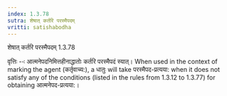 ```yaml
---
index: 1.3.78
sutra: शेषात् कर्तरि परस्मैपदम्
vritti: satishabodha
---
```



 शेषात् कर्तरि परस्मैपदम् 1.3.78 


वृत्तिः --ः आत्‍मनेपदनिमित्तहीनाद्धातोः कर्तरि परस्‍मैपदं स्‍यात्। When used in the context of marking the agent (कर्तृवाच्य:), a धातुः will take परस्मैपद-प्रत्यया: when it does not satisfy any of the conditions (listed in the rules from 1.3.12 to 1.3.77) for obtaining आत्मनेपद-प्रत्यया:। 


